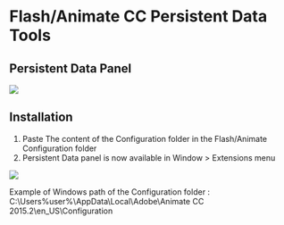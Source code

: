 # Flash/Animate CC Persistent Data Tools

## Persistent Data Panel

<img src="https://github.com/mathieuanthoine/AnimateCCPersistentDataTools/blob/master/imgs/panel.png">

## Installation

1. Paste The content of the Configuration folder in the Flash/Animate Configuration folder
2. Persistent Data panel is now available in Window > Extensions menu

<img src="https://github.com/mathieuanthoine/AnimateCCPersistentDataTools/blob/master/imgs/menu.png">

Example of Windows path of the Configuration folder : C:\Users\%user%\AppData\Local\Adobe\Animate CC 2015.2\en_US\Configuration